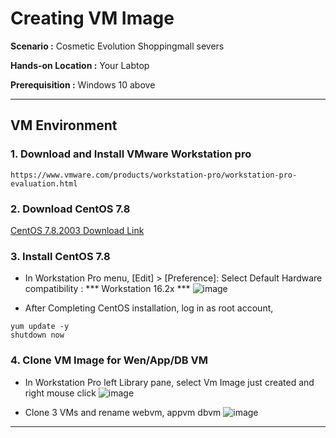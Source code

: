 # Creating VM Image

  **Scenario :** Cosmetic Evolution Shoppingmall severs

  **Hands-on Location :** Your Labtop

  **Prerequisition :** Windows 10 above 

---


## VM Environment

### 1. Download and Install VMware Workstation pro 

    https://www.vmware.com/products/workstation-pro/workstation-pro-evaluation.html

### 2. Download CentOS 7.8

[CentOS 7.8.2003 Download Link](https://ftp.iij.ad.jp/pub/linux/centos-vault/7.8.2003/isos/x86_64/CentOS-7-x86_64-DVD-2003.iso)

### 3. Install CentOS 7.8 

- In Workstation Pro menu, [Edit] > [Preference]:    Select Default Hardware compatibility : *** Workstation 16.2x ***
![image](https://github.com/scp-cloudacademy/ce-advanced/assets/147478897/d4c977e8-95e6-4fad-b094-dfd1c963d55c)

- After Completing CentOS installation,
  log in as root account,

 ```
yum update -y
shutdown now
```

### 4. Clone VM Image for Wen/App/DB VM
- In Workstation Pro left Library pane, select Vm Image just created and right mouse click
![image](https://github.com/scp-cloudacademy/ce-advanced/assets/147478897/450c23a0-8c25-454e-9519-2e3e34e3e6a8)

- Clone 3 VMs and rename webvm, appvm dbvm
![image](https://github.com/scp-cloudacademy/ce-advanced/assets/147478897/0812f214-a99c-4ab0-bdda-916f839213a1)
---






